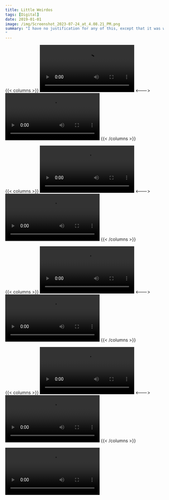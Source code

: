 ```yaml
---
title: Little Weirdos
tags: [Digital]
date: 2019-01-01
image: /img/Screenshot_2023-07-24_at_4.08.21_PM.png
summary: "I have no justification for any of this, except that it was weird and fun.
"
---
```



{{< columns >}}
![HYPERSPEKTIV (1).mov](/img/HYPERSPEKTIV_(1).mov)
<--->
![Glitch - 52 of 54.mp4](/img/Glitch_-_52_of_54.mp4)
{{< /columns >}}	

{{< columns >}}
![Glitch - 50 of 54.mp4](/img/Glitch_-_50_of_54.mp4)
<--->
![Glitch - 49 of 54.mp4](/img/Glitch_-_49_of_54.mp4)
{{< /columns >}}	

{{< columns >}}
![Glitch - 53 of 54.mp4](/img/Glitch_-_53_of_54.mp4)
<--->
![digital- - 3.mov](/img/digital-_-_3.mov)
{{< /columns >}}	

{{< columns >}}
![digital- - 2.mov](/img/digital-_-_2.mov)
<--->
![digital- - 1.mov](/img/digital-_-_1.mov)
{{< /columns >}}	

![art - 2.mov](/img/art_-_2.mov)
